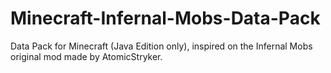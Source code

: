 # Minecraft-Infernal-Mobs-Data-Pack
Data Pack for Minecraft (Java Edition only), inspired on the Infernal Mobs original mod made by AtomicStryker.
